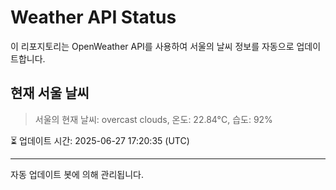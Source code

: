 
# Weather API Status

이 리포지토리는 OpenWeather API를 사용하여 서울의 날씨 정보를 자동으로 업데이트합니다.

## 현재 서울 날씨
> 서울의 현재 날씨: overcast clouds, 온도: 22.84°C, 습도: 92%

⏳ 업데이트 시간: 2025-06-27 17:20:35 (UTC)

---
자동 업데이트 봇에 의해 관리됩니다.
